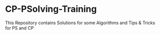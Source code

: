 # CP-PSolving-Training
This Repository contains Solutions for some Algorithms and Tips &amp; Tricks for PS and CP
